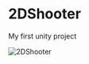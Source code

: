 # 2DShooter

My first unity project 

![2DShooter](https://media.giphy.com/media/3o6fJf12Me2rl0U2Yg/giphy.gif)

